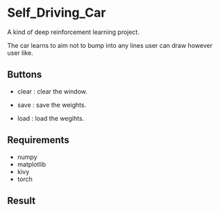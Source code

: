 # Self_Driving_Car

A kind of deep reinforcement learning project.

The car learns to aim not to bump into any lines user can draw however user like.

## Buttons

+ clear : clear the window.

+ save : save the weights.

+ load : load the wegihts.

## Requirements

+ numpy
+ matplotlib
+ kivy
+ torch


## Result

